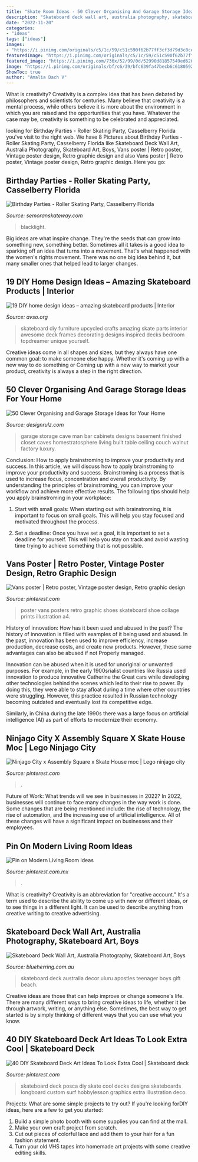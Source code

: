 ```yaml
---
title: "Skate Room Ideas - 50 Clever Organising And Garage Storage Ideas For Your Home"
description: "Skateboard deck wall art, australia photography, skateboard art, boys"
date: "2022-11-20"
categories:
- "ideas"
tags: ["ideas"]
images:
- "https://i.pinimg.com/originals/c5/1c/59/c51c590f62b77ff3cf3d79d3c8cea7c7.jpg"
featuredImage: "https://i.pinimg.com/originals/c5/1c/59/c51c590f62b77ff3cf3d79d3c8cea7c7.jpg"
featured_image: "https://i.pinimg.com/736x/52/99/0d/52990d81857549ed626aa698a7a98e22.jpg"
image: "https://i.pinimg.com/originals/bf/c6/39/bfc639fa47becb6c61805926fffe9092.png"
ShowToc: true
author: "Amalia Dach V"
---
```



What is creativity?
Creativity is a complex idea that has been debated by philosophers and scientists for centuries. Many believe that creativity is a mental process, while others believe it is more about the environment in which you are raised and the opportunities that you have. Whatever the case may be, creativity is something to be celebrated and appreciated.

	

		
looking for Birthday Parties - Roller Skating Party, Casselberry Florida you've visit to the right web. We have 8 Pictures about Birthday Parties - Roller Skating Party, Casselberry Florida like Skateboard Deck Wall Art, Australia Photography, Skateboard Art, Boys, Vans poster | Retro poster, Vintage poster design, Retro graphic design and also Vans poster | Retro poster, Vintage poster design, Retro graphic design. Here you go:
		
    
## Birthday Parties - Roller Skating Party, Casselberry Florida

<img loading=lazy src="https://www.semoranskateway.com/wp-content/uploads/2017/09/blacklight-room.jpg" onerror="this.onerror=null;this.src='https://tse3.mm.bing.net/th?id=OIP.HhniGrLKxJs202EEEI3McwHaFj&amp;pid=15.1';" alt="Birthday Parties - Roller Skating Party, Casselberry Florida">

_Source: semoranskateway.com_

>blacklight. 

	

Big ideas are what inspire change. They're the seeds that can grow into something new, something better. Sometimes all it takes is a good idea to sparking off an idea that turns into a movement. That's what happened with the women's rights movement. There was no one big idea behind it, but many smaller ones that helped lead to larger changes.

    
## 19 DIY Home Design Ideas – Amazing Skateboard Products | Interior

<img loading=lazy src="http://www.avso.org/wp-content/uploads/files/3/6/8/19-diy-home-design-ideas-amazing-skateboard-products-0-368.jpg" onerror="this.onerror=null;this.src='https://tse4.mm.bing.net/th?id=OIP.6DZUbVN5OJvaJ-qkIPN8egHaJ3&amp;pid=15.1';" alt="19 DIY home design ideas – amazing skateboard products | Interior">

_Source: avso.org_

>skateboard diy furniture upcycled crafts amazing skate parts interior awesome deck frames decorating designs inspired decks bedroom topdreamer unique yourself. 

	

Creative ideas come in all shapes and sizes, but they always have one common goal: to make someone else happy. Whether it's coming up with a new way to do something or Coming up with a new way to market your product, creativity is always a step in the right direction.

    
## 50 Clever Organising And Garage Storage Ideas For Your Home

<img loading=lazy src="https://cdn.designrulz.com/wp-content/uploads/2017/07/wine-garage-storage-ideas.jpg" onerror="this.onerror=null;this.src='https://tse1.mm.bing.net/th?id=OIP.4ea2Xz55ubTWPoHj4bnBtgHaE7&amp;pid=15.1';" alt="50 Clever Organising and Garage Storage Ideas for Your Home">

_Source: designrulz.com_

>garage storage cave man bar cabinets designs basement finished closet caves homestratosphere living built table ceiling couch walnut factory luxury. 

	

Conclusion: How to apply brainstroming to improve your productivity and success.
In this article, we will discuss how to apply brainstroming to improve your productivity and success. Brainstroming is a process that is used to increase focus, concentration and overall productivity. By understanding the principles of brainstroming, you can improve your workflow and achieve more effective results. The following tips should help you apply brainstroming in your workplace: 
1) Start with small goals: When starting out with brainstroming, it is important to focus on small goals. This will help you stay focused and motivated throughout the process. 

2) Set a deadline: Once you have set a goal, it is important to set a deadline for yourself. This will help you stay on track and avoid wasting time trying to achieve something that is not possible.

    
## Vans Poster | Retro Poster, Vintage Poster Design, Retro Graphic Design

<img loading=lazy src="https://i.pinimg.com/originals/bf/c6/39/bfc639fa47becb6c61805926fffe9092.png" onerror="this.onerror=null;this.src='https://tse4.mm.bing.net/th?id=OIP.tjh8yIMzmE4w9y_t6ezNuQHaLc&amp;pid=15.1';" alt="Vans poster | Retro poster, Vintage poster design, Retro graphic design">

_Source: pinterest.com_

>poster vans posters retro graphic shoes skateboard shoe collage prints illustration a4. 

	

History of innovation: How has it been used and abused in the past?
The history of innovation is filled with examples of it being used and abused. In the past, innovation has been used to improve efficiency, increase production, decrease costs, and create new products. However, these same advantages can also be abused if not Properly managed.

Innovation can be abused when it is used for unoriginal or unwanted purposes. For example, in the early 1900srialist countries like Russia used innovation to produce innovative Catherine the Great cars while developing other technologies behind the scenes which led to their rise to power. By doing this, they were able to stay afloat during a time where other countries were struggling. However, this practice resulted in Russian technology becoming outdated and eventually lost its competitive edge. 

Similarly, in China during the late 1990s there was a large focus on artificial intelligence (AI) as part of efforts to modernize their economy.

    
## Ninjago City X Assembly Square X Skate House Moc | Lego Ninjago City

<img loading=lazy src="https://i.pinimg.com/originals/c5/1c/59/c51c590f62b77ff3cf3d79d3c8cea7c7.jpg" onerror="this.onerror=null;this.src='https://tse3.mm.bing.net/th?id=OIP.OfKR-uV5VZA8WAZAn9bkPwHaJ4&amp;pid=15.1';" alt="Ninjago City x Assembly Square x Skate House moc | Lego ninjago city">

_Source: pinterest.com_

>. 

	

Future of Work: What trends will we see in businesses in 2022?
In 2022, businesses will continue to face many changes in the way work is done. Some changes that are being mentioned include: the rise of technology, the rise of automation, and the increasing use of artificial intelligence. All of these changes will have a significant impact on businesses and their employees.

    
## Pin On Modern Living Room Ideas

<img loading=lazy src="https://i.pinimg.com/originals/62/6a/90/626a90a635f2c3edd365724f8d9d24c5.jpg" onerror="this.onerror=null;this.src='https://tse3.mm.bing.net/th?id=OIP.ecM8OPOENM085GxPDRwATQHaLJ&amp;pid=15.1';" alt="Pin on Modern Living Room ideas">

_Source: pinterest.com.mx_

>. 

	

What is creativity?
Creativity is an abbreviation for "creative account." It's a term used to describe the ability to come up with new or different ideas, or to see things in a different light. It can be used to describe anything from creative writing to creative advertising.

    
## Skateboard Deck Wall Art, Australia Photography, Skateboard Art, Boys

<img loading=lazy src="https://i.etsystatic.com/12444060/r/il/35ac51/1891072247/il_fullxfull.1891072247_hwkq.jpg" onerror="this.onerror=null;this.src='https://tse3.mm.bing.net/th?id=OIP.-B65CEUhpwrzmo5AkHZ5fgHaHa&amp;pid=15.1';" alt="Skateboard Deck Wall Art, Australia Photography, Skateboard Art, Boys">

_Source: blueherring.com.au_

>skateboard deck australia decor uluru apostles teenager boys gift beach. 

	

Creative ideas are those that can help improve or change someone's life. There are many different ways to bring creative ideas to life, whether it be through artwork, writing, or anything else. Sometimes, the best way to get started is by simply thinking of different ways that you can use what you know.

    
## 40 DIY Skateboard Deck Art Ideas To Look Extra Cool | Skateboard Deck

<img loading=lazy src="https://i.pinimg.com/736x/52/99/0d/52990d81857549ed626aa698a7a98e22.jpg" onerror="this.onerror=null;this.src='https://tse2.mm.bing.net/th?id=OIP.g0b2NBz6zpXAEnu0MaRYpQHaLH&amp;pid=15.1';" alt="40 DIY Skateboard Deck Art Ideas To Look Extra Cool | Skateboard deck">

_Source: pinterest.com_

>skateboard deck posca diy skate cool decks designs skateboards longboard custom surf hobbylesson graphics extra illustration deco. 

	

Projects: What are some simple projects to try out?
If you're looking forDIY ideas, here are a few to get you started: 
1. Build a simple photo booth with some supplies you can find at the mall.
2. Make your own craft project from scratch.
3. Cut out pieces of colorful lace and add them to your hair for a fun fashion statement. 
4. Turn your old VHS tapes into homemade art projects with some creative editing skills.

